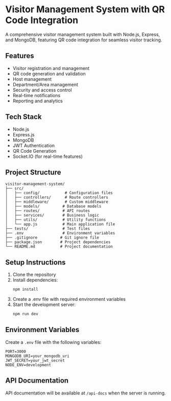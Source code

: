 # Visitor Management System with QR Code Integration

A comprehensive visitor management system built with Node.js, Express, and MongoDB, featuring QR code integration for seamless visitor tracking.

## Features

- Visitor registration and management
- QR code generation and validation
- Host management
- Department/Area management
- Security and access control
- Real-time notifications
- Reporting and analytics

## Tech Stack

- Node.js
- Express.js
- MongoDB
- JWT Authentication
- QR Code Generation
- Socket.IO (for real-time features)

## Project Structure

```
visitor-management-system/
├── src/
│   ├── config/           # Configuration files
│   ├── controllers/      # Route controllers
│   ├── middleware/       # Custom middleware
│   ├── models/          # Database models
│   ├── routes/          # API routes
│   ├── services/        # Business logic
│   ├── utils/           # Utility functions
│   └── app.js           # Main application file
├── tests/               # Test files
├── .env                 # Environment variables
├── .gitignore          # Git ignore file
├── package.json        # Project dependencies
└── README.md           # Project documentation
```

## Setup Instructions

1. Clone the repository
2. Install dependencies:
   ```bash
   npm install
   ```
3. Create a .env file with required environment variables
4. Start the development server:
   ```bash
   npm run dev
   ```

## Environment Variables

Create a `.env` file with the following variables:

```
PORT=3000
MONGODB_URI=your_mongodb_uri
JWT_SECRET=your_jwt_secret
NODE_ENV=development
```

## API Documentation

API documentation will be available at `/api-docs` when the server is running. 